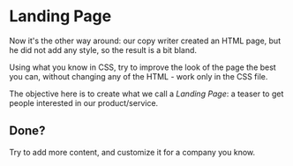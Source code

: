 # Landing Page

Now it's the other way around: our copy writer created an HTML page, but he did not add any style, so the result is a bit bland.

Using what you know in CSS, try to improve the look of the page the best you can, without changing any of the HTML - work only in the CSS file.

The objective here is to create what we call a _Landing Page_: a teaser to get people interested in our product/service.

## Done?

Try to add more content, and customize it for a company you know.
